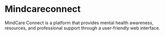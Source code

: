 # Mindcareconnect
MindCare Connect is a platform that provides mental health awareness, resources, and professional support through a user-friendly web interface.
